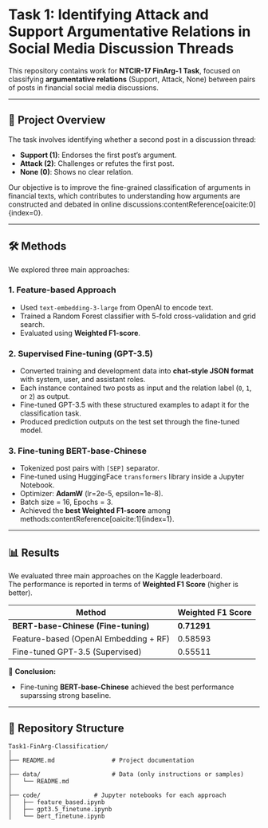 # Task 1: Identifying Attack and Support Argumentative Relations in Social Media Discussion Threads

This repository contains work for **NTCIR-17 FinArg-1 Task**, focused on classifying **argumentative relations** (Support, Attack, None) between pairs of posts in financial social media discussions.

---

## 📌 Project Overview
The task involves identifying whether a second post in a discussion thread:

- **Support (1)**: Endorses the first post’s argument.  
- **Attack (2)**: Challenges or refutes the first post.  
- **None (0)**: Shows no clear relation.  

Our objective is to improve the fine-grained classification of arguments in financial texts, which contributes to understanding how arguments are constructed and debated in online discussions:contentReference[oaicite:0]{index=0}.

---

## 🛠️ Methods
We explored three main approaches:

### 1. Feature-based Approach
- Used `text-embedding-3-large` from OpenAI to encode text.  
- Trained a Random Forest classifier with 5-fold cross-validation and grid search.  
- Evaluated using **Weighted F1-score**.  

### 2. Supervised Fine-tuning (GPT-3.5)
- Converted training and development data into **chat-style JSON format** with system, user, and assistant roles.  
- Each instance contained two posts as input and the relation label (`0`, `1`, or `2`) as output.  
- Fine-tuned GPT-3.5 with these structured examples to adapt it for the classification task.  
- Produced prediction outputs on the test set through the fine-tuned model.  

### 3. Fine-tuning BERT-base-Chinese
- Tokenized post pairs with `[SEP]` separator.  
- Fine-tuned using HuggingFace `transformers` library inside a Jupyter Notebook.  
- Optimizer: **AdamW** (lr=2e-5, epsilon=1e-8).  
- Batch size = 16, Epochs = 3.  
- Achieved the **best Weighted F1-score** among methods:contentReference[oaicite:1]{index=1}.  

---

## 📊 Results
We evaluated three main approaches on the Kaggle leaderboard.  
The performance is reported in terms of **Weighted F1 Score** (higher is better).

| Method                           | Weighted F1 Score |
|----------------------------------|---------------|
| **BERT-base-Chinese (Fine-tuning)** | **0.71291**   | 
| Feature-based (OpenAI Embedding + RF) | 0.58593      | 
| Fine-tuned GPT-3.5 (Supervised)   | 0.55511       | 

📌 **Conclusion:**  
- Fine-tuning **BERT-base-Chinese** achieved the best performance suparssing strong baseline.
---

## 📂 Repository Structure
```plaintext
Task1-FinArg-Classification/
│
├── README.md                # Project documentation
│
├── data/                    # Data (only instructions or samples)
│   └── README.md
│
├── code/               # Jupyter notebooks for each approach
│   ├── feature_based.ipynb
│   ├── gpt3.5_finetune.ipynb
│   └── bert_finetune.ipynb
